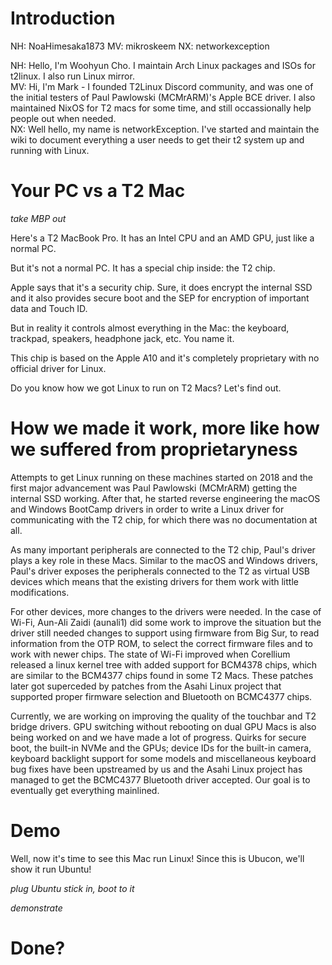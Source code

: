 # Introduction
NH: NoaHimesaka1873 MV: mikroskeem NX: networkexception

NH: Hello, I'm Woohyun Cho. I maintain Arch Linux packages and ISOs for t2linux. I also run Linux mirror.  
MV: Hi, I'm Mark - I founded T2Linux Discord community, and was one of the initial testers of Paul Pawlowski (MCMrARM)'s Apple BCE driver. I also maintained NixOS for T2 macs for some time, and still occassionally help people out when needed.  
NX: Well hello, my name is networkException. I've started and maintain the wiki to document everything a user needs to get their t2 system up and running with Linux.  

# Your PC vs a T2 Mac

*take MBP out*

Here's a T2 MacBook Pro. It has an Intel CPU and an AMD GPU, just like a normal PC.

But it's not a normal PC. It has a special chip inside: the T2 chip.

Apple says that it's a security chip. Sure, it does encrypt the internal SSD and it also provides secure boot and the SEP for encryption of important data and Touch ID.

But in reality it controls almost everything in the Mac: the keyboard, trackpad, speakers, headphone jack, etc. You name it.

This chip is based on the Apple A10 and it's completely proprietary with no official driver for Linux.

Do you know how we got Linux to run on T2 Macs? Let's find out.

# How we made it work, more like how we suffered from proprietaryness

Attempts to get Linux running on these machines started on 2018 and the first major advancement was Paul Pawlowski (MCMrARM) getting the internal SSD working. After that, he started reverse engineering the macOS and Windows BootCamp drivers in order to write a Linux driver for communicating with the T2 chip, for which there was no documentation at all.

As many important peripherals are connected to the T2 chip, Paul's driver plays a key role in these Macs. Similar to the macOS and Windows drivers, Paul's driver exposes the peripherals connected to the T2 as virtual USB devices which means that the existing drivers for them work with little modifications.

For other devices, more changes to the drivers were needed. In the case of Wi-Fi, Aun-Ali Zaidi (aunali1) did some work to improve the situation but the driver still needed changes to support using firmware from Big Sur, to read information from the OTP ROM, to select the correct firmware files and to work with newer chips. The state of Wi-Fi improved when Corellium released a linux kernel tree with added support for BCM4378 chips, which are similar to the BCM4377 chips found in some T2 Macs. These patches later got superceded by patches from the Asahi Linux project that supported proper firmware selection and Bluetooth on BCMC4377 chips.

Currently, we are working on improving the quality of the touchbar and T2 bridge drivers. GPU switching without rebooting on dual GPU Macs is also being worked on and we have made a lot of progress. Quirks for secure boot, the built-in NVMe and the GPUs; device IDs for the built-in camera, keyboard backlight support for some models and miscellaneous keyboard bug fixes have been upstreamed by us and the Asahi Linux project has managed to get the BCMC4377 Bluetooth driver accepted. Our goal is to eventually get everything mainlined.

# Demo

Well, now it's time to see this Mac run Linux! Since this is Ubucon, we'll show it run Ubuntu!

*plug Ubuntu stick in, boot to it*

*demonstrate*

# Done?
